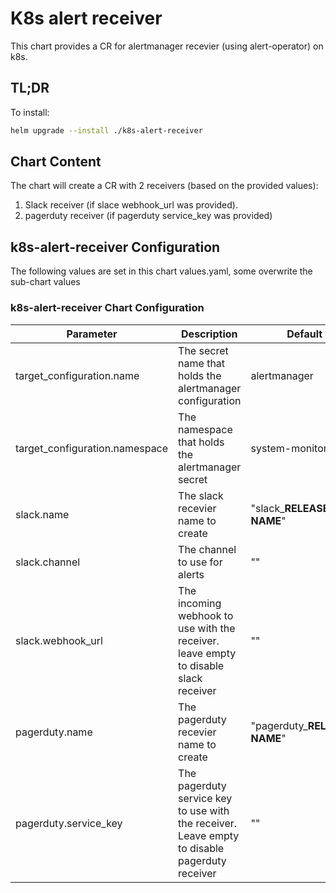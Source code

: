 # K8s alert receiver

This chart provides a CR for alertmanager recevier (using alert-operator) on k8s.

## TL;DR
To install:
```bash
helm upgrade --install ./k8s-alert-receiver
```

## Chart Content
The chart will create a CR with 2 receivers (based on the provided values):
1. Slack receiver (if slace webhook_url was provided).
2. pagerduty receiver (if pagerduty service_key was provided)

## k8s-alert-receiver Configuration
The following values are set in this chart values.yaml, some overwrite the sub-chart values

### k8s-alert-receiver Chart Configuration

| Parameter     | Description | Default  |
| ------------- | ------------- | --------|
| target_configuration.name  | The  secret name that holds the alertmanager configuration | alertmanager  |
| target_configuration.namespace  | The  namespace that holds the alertmanager secret | system-monitoring  |
|slack.name   | The slack recevier name to create  | "slack_**RELEASE-NAME**"  |
|slack.channel   | The channel to use for alerts  |  "" |
|slack.webhook_url   | The incoming webhook to use with the receiver. leave empty to disable slack receiver  | ""  |
|pagerduty.name   | The pagerduty recevier name to create   |  "pagerduty_**RELEASE-NAME**" |
|pagerduty.service_key   | The pagerduty service key to use with the receiver. Leave empty to disable pagerduty receiver  |  "" |

